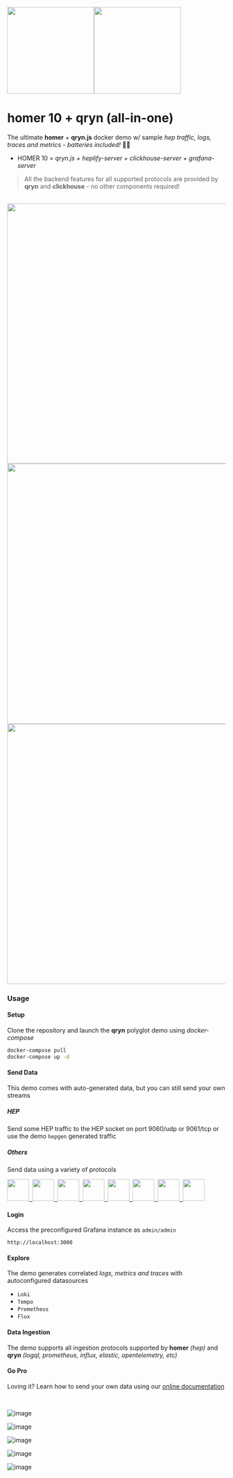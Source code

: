 <img src="https://github.com/sipcapture/homer7-docker/assets/1423657/36a8e515-ab0e-482b-bf49-2156e290c764" height=200><img src="https://github.com/sipcapture/homer-docker/assets/1423657/8997d282-0c29-4137-a1ef-e9be79a54284" height=200/>



# homer 10 + qryn (all-in-one)
The ultimate  **homer** + **qryn.js** docker demo w/ sample _hep traffic, logs, traces and metrics_ - _batteries included!_ :battery::battery:

- HOMER 10 = _qryn.js + heplify-server + clickhouse-server + grafana-server_

> All the backend features for all supported protocols are provided by **qryn** and **clickhouse** - no other components required!

<br />

<img src="https://user-images.githubusercontent.com/1423657/259414028-ce4c8603-be1f-4ca9-a0fa-556d84c5660c.gif" width=600 />

<img src="https://github.com/sipcapture/homer-docker/assets/1423657/caf2c6c3-b4e0-45ae-9ac9-e88ed23f4b52" width=600 />

<img src="https://user-images.githubusercontent.com/1423657/186014786-165b18da-e808-4cf7-a6fc-eb90df705400.gif" width=600 />

<br>

### Usage

#### Setup
Clone the repository and launch the **qryn** polyglot demo using _docker-compose_

```bash
docker-compose pull 
docker-compose up -d
```

#### Send Data
This demo comes with auto-generated data, but you can still send your own streams
##### HEP
Send some HEP traffic to the HEP socket on port 9060/udp or 9061/tcp or use the demo `hepgen` generated traffic

##### Others
Send data using a variety of protocols

<a href="https://qryn.metrico.in" target="_blank">
<img src="https://github.com/metrico/qryn-docs/blob/main/docs/resources/images/qryn_logo_trans.png?raw=true" width=50 />&nbsp;
<img src="https://user-images.githubusercontent.com/1423657/184496222-ca95d80c-906f-4c77-a963-86f0b27a56b0.png" width=50 />&nbsp;
<img src="https://user-images.githubusercontent.com/1423657/184496304-4f35a365-efdc-4dca-9771-6b7b1deb9ae3.png" width=50 />&nbsp;
<img src="https://user-images.githubusercontent.com/1423657/184496174-aca323dd-f40e-489a-a584-fa7348c0eab0.png" width=50 />&nbsp;
<img src="https://user-images.githubusercontent.com/1423657/184496973-9f46e551-872d-4a25-877c-51a2e5f53e84.png" width=50 />&nbsp;
<img src="https://user-images.githubusercontent.com/1423657/184494381-15d20f5d-3d52-411b-9064-dfd2ccea7c1c.png" width=50 />&nbsp;
<img src="https://user-images.githubusercontent.com/1423657/184494438-17d7ceb0-a62a-4819-9b1c-43d7f0baf802.png" width=50 />&nbsp;
<img src="https://avatars.githubusercontent.com/u/54801242?s=200&v=4" width=50 /><br/>
</a>


#### Login 
Access the preconfigured Grafana instance as `admin/admin`
```
http://localhost:3000
```
#### Explore
The demo generates correlated _logs, metrics and traces_ with autoconfigured datasources

  - ```Loki```
  - ```Tempo```
  - ```Prometheus```
  - ```Flux```

#### Data Ingestion
The demo supports all ingestion protocols supported by **homer** _(hep)_ and **qryn** _(logql, prometheus, influx, elastic, opentelemetry, etc)_


#### Go Pro
Loving it? Learn how to send your own data using our [online documentation](https://qryn.metrico.in) 

<br>

![image](https://github.com/sipcapture/homer-docker/assets/1423657/a3ed8398-4930-4c00-a593-782ce1696756)

![image](https://user-images.githubusercontent.com/1423657/183254312-b52811e5-f563-440e-84e4-8312714a4c9b.png)

![image](https://user-images.githubusercontent.com/1423657/183254290-fac87747-51ce-4648-a7aa-073fdcdd6c10.png)

![image](https://user-images.githubusercontent.com/1423657/186708038-685467ee-a135-4fa0-af31-eae487da2139.png)

![image](https://user-images.githubusercontent.com/1423657/186280231-8fbcf1f1-69b7-43fe-91ad-7e6ee8389978.png)
